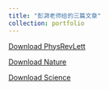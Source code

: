 ```yaml
---
title: "彭湃老师给的三篇文章"
collection: portfolio
---
```


[Download PhysRevLett](http://townlin.github.io/portfolio/PhysRevLett.123.170503.pdf) 

[Download Nature](http://townlin.github.io/portfolio/nature07126.pdf)

[Download Science](http://townlin.github.io/portfolio/science.aah3752.pdf)
